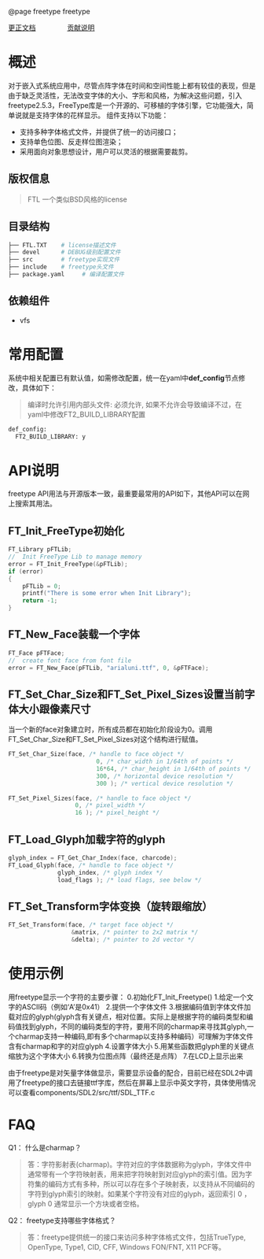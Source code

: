 @page freetype freetype

[更正文档](https://gitee.com/alios-things/freetype/edit/rel_3.3.0/README.md) &emsp;&emsp;&emsp;&emsp; [贡献说明](https://g.alicdn.com/alios-things-3.3/doc/contribute_doc.html)

# 概述
对于嵌入式系统应用中，尽管点阵字体在时间和空间性能上都有较佳的表现，但是由于缺乏灵活性，无法改变字体的大小、字形和风格，为解决这些问题，引入freetype2.5.3，FreeType库是一个开源的、可移植的字体引擎，它功能强大，简单说就是支持字体的花样显示。
组件支持以下功能：
- 支持多种字体格式文件，并提供了统一的访问接口；
- 支持单色位图、反走样位图渲染；
- 采用面向对象思想设计，用户可以灵活的根据需要裁剪。

## 版权信息
> FTL 一个类似BSD风格的license

## 目录结构
```sh
├── FTL.TXT    # license描述文件
├── devel      # DEBUG级别配置文件
├── src        # freetype实现文件
├── include    # freetype头文件
├── package.yaml     # 编译配置文件
```

## 依赖组件
* vfs

# 常用配置
系统中相关配置已有默认值，如需修改配置，统一在yaml中**def_config**节点修改，具体如下：
> 编译时允许引用内部头文件: 必须允许, 如果不允许会导致编译不过，在yaml中修改FT2_BUILD_LIBRARY配置
```sh
def_config:
  FT2_BUILD_LIBRARY: y
```

# API说明
freetype API用法与开源版本一致，最重要最常用的API如下，其他API可以在网上搜索其用法。
## FT_Init_FreeType初始化
```C
FT_Library pFTLib;
//  Init FreeType Lib to manage memory
error = FT_Init_FreeType(&pFTLib);
if (error)
{
    pFTLib = 0;
    printf("There is some error when Init Library");
    return -1;
}
```

## FT_New_Face装载一个字体
```C
FT_Face pFTFace;
//  create font face from font file
error = FT_New_Face(pFTLib, "arialuni.ttf", 0, &pFTFace);
```

## FT_Set_Char_Size和FT_Set_Pixel_Sizes设置当前字体大小跟像素尺寸
当一个新的face对象建立时，所有成员都在初始化阶段设为0。调用FT_Set_Char_Size和FT_Set_Pixel_Sizes对这个结构进行赋值。
```C
FT_Set_Char_Size(face, /* handle to face object */ 
                         0, /* char_width in 1/64th of points */
                         16*64, /* char_height in 1/64th of points */
                         300, /* horizontal device resolution */
                         300 ); /* vertical device resolution */
 
FT_Set_Pixel_Sizes(face, /* handle to face object */
                   0, /* pixel_width */
                   16 ); /* pixel_height */
```

## FT_Load_Glyph加载字符的glyph
```C
glyph_index = FT_Get_Char_Index(face, charcode);
FT_Load_Glyph(face, /* handle to face object */
              glyph_index, /* glyph index */
              load_flags ); /* load flags, see below */
```

## FT_Set_Transform字体变换（旋转跟缩放）
```C
FT_Set_Transform(face, /* target face object */
                  &matrix, /* pointer to 2x2 matrix */
                  &delta); /* pointer to 2d vector */
```

# 使用示例
用freetype显示一个字符的主要步骤：
0.初始化FT_Init_Freetype()
1.给定一个文字的ASCII码（例如‘A’是0x41）
2.提供一个字体文件
3.根据编码值到字体文件加载对应的glyph(glyph含有关键点，相对位置。实际上是根据字符的编码类型和编码值找到glyph，不同的编码类型的字符，要用不同的charmap来寻找其glyph,一个charmap支持一种编码,即有多个charmap以支持多种编码）可理解为字体文件含有charmap和字的对应glyph
4.设置字体大小
5.用某些函数把glyph里的关键点缩放为这个字体大小
6.转换为位图点阵（最终还是点阵）
7.在LCD上显示出来

由于freetype是对矢量字体做显示，需要显示设备的配合，目前已经在SDL2中调用了freetype的接口去链接ttf字库，然后在屏幕上显示中英文字符，具体使用情况可以查看components/SDL2/src/ttf/SDL_TTF.c


# FAQ
Q1： 什么是charmap？
> 答：字符影射表(charmap)。字符对应的字体数据称为glyph，字体文件中通常带有一个字符映射表，用来把字符映射到对应glyph的索引值。因为字符集的编码方式有多种，所以可以存在多个子映射表，以支持从不同编码的字符到glyph索引的映射。如果某个字符没有对应的glyph，返回索引 0 ，glyph 0 通常显示一个方块或者空格。

Q2： freetype支持哪些字体格式？
> 答：freetype提供统一的接口来访问多种字体格式文件，包括TrueType, OpenType, Type1, CID, CFF, Windows FON/FNT, X11 PCF等。